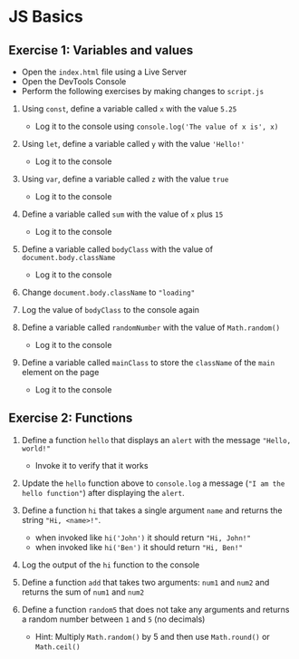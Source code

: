 # JS Basics

## Exercise 1: Variables and values

- Open the `index.html` file using a Live Server
- Open the DevTools Console
- Perform the following exercises by making changes to `script.js`

1. Using `const`, define a variable called `x` with the value `5.25`
	- Log it to the console using `console.log('The value of x is', x)`

1. Using `let`, define a variable called `y` with the value `'Hello!'`
	- Log it to the console

1. Using `var`, define a variable called `z` with the value `true`
	- Log it to the console

1. Define a variable called `sum` with the value of `x` plus `15`
	- Log it to the console

1. Define a variable called `bodyClass` with the value of
   `document.body.className`
   	- Log it to the console

1. Change `document.body.className` to `"loading"`

1. Log the value of `bodyClass` to the console again

1. Define a variable called `randomNumber` with the value of `Math.random()`
	- Log it to the console

1. Define a variable called `mainClass` to store the `className` of the `main`
   element on the page
   	- Log it to the console

## Exercise 2: Functions

1. Define a function `hello` that displays an `alert` with the message `"Hello,
   world!"`
   	- Invoke it to verify that it works

1. Update the `hello` function above to `console.log` a message (`"I am the
   hello function"`) after displaying the `alert`.

1. Define a function `hi` that takes a single argument `name` and returns the
   string `"Hi, <name>!"`.
   	- when invoked like `hi('John')` it should return `"Hi, John!"`
   	- when invoked like `hi('Ben')` it should return `"Hi, Ben!"`

1. Log the output of the `hi` function to the console

1. Define a function `add` that takes two arguments: `num1` and `num2` and
   returns the sum of `num1` and `num2`

1. Define a function `random5` that does not take any arguments and returns a
   random number between `1` and `5` (no decimals)
   	- Hint: Multiply `Math.random()` by 5 and then use `Math.round()` or `Math.ceil()`

[solution]: https://github.com/thoughtworks-jumpstart/js-basics-1/tree/solution
